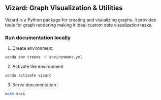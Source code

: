 ## Vizard: Graph Visualization & Utilities

Vizard is a Python package for creating and visualizing graphs. It provides tools for graph rendering making it ideal custom data visualization tasks.



### Run documentation locally

1. Create environment
```bash
conda env create -f environment.yml
``` 
2. Activate the environment
```bash
conda activate vizard
``` 

3. Serve documentation  :
```bash
make docs
```